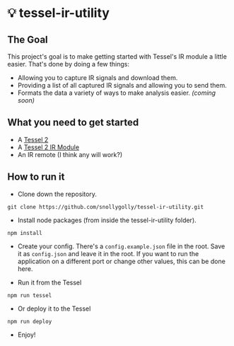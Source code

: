 # :bulb: tessel-ir-utility

## The Goal
This project's goal is to make getting started with Tessel's IR module a little easier.  That's done by doing a few things:

- Allowing you to capture IR signals and download them.
- Providing a list of all captured IR signals and allowing you to send them.
- Formats the data a variety of ways to make analysis easier. _(coming soon)_

## What you need to get started

- A [Tessel 2](https://tessel.io/)
- A [Tessel 2 IR Module](https://tessel.io/modules#module-infrared)
- An IR remote (I think any will work?)

## How to run it

* Clone down the repository.
```
git clone https://github.com/snollygolly/tessel-ir-utility.git
```

* Install node packages (from inside the tessel-ir-utility folder).
```
npm install
```

* Create your config.  There's a `config.example.json` file in the root.  Save it as `config.json` and leave it in the root.  If you want to run the application on a different port or change other values, this can be done here.

* Run it from the Tessel
```
npm run tessel
```

* Or deploy it to the Tessel
```
npm run deploy
```

* Enjoy!
